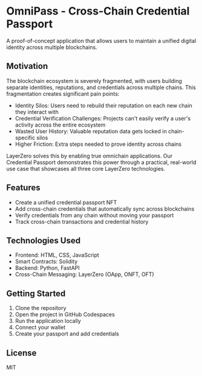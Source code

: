 # OmniPass - Cross-Chain Credential Passport

A proof-of-concept application that allows users to maintain a unified digital identity across multiple blockchains.

## Motivation

The blockchain ecosystem is severely fragmented, with users building separate identities, reputations, and credentials across multiple chains. This fragmentation creates significant pain points:

- Identity Silos: Users need to rebuild their reputation on each new chain they interact with
- Credential Verification Challenges: Projects can't easily verify a user's activity across the entire ecosystem
- Wasted User History: Valuable reputation data gets locked in chain-specific silos
- Higher Friction: Extra steps needed to prove identity across chains

LayerZero solves this by enabling true omnichain applications. Our Credential Passport demonstrates this power through a practical, real-world use case that showcases all three core LayerZero technologies.

## Features

- Create a unified credential passport NFT
- Add cross-chain credentials that automatically sync across blockchains
- Verify credentials from any chain without moving your passport
- Track cross-chain transactions and credential history

## Technologies Used

- Frontend: HTML, CSS, JavaScript
- Smart Contracts: Solidity
- Backend: Python, FastAPI
- Cross-Chain Messaging: LayerZero (OApp, ONFT, OFT)

## Getting Started

1. Clone the repository
2. Open the project in GitHub Codespaces
3. Run the application locally
4. Connect your wallet
5. Create your passport and add credentials

## License

MIT
